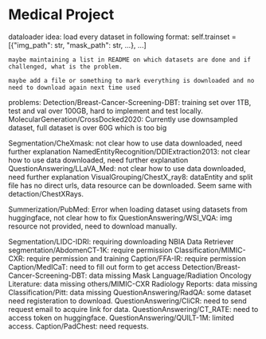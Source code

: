 # Medical Project

dataloader idea:
load every dataset in following format: self.trainset = [{"img_path": str, "mask_path": str, ...}, ...]

    maybe maintaining a list in README on which datasets are done and if challenged, what is the problem.

    maybe add a file or something to mark everything is downloaded and no need to download again next time used

problems:
Detection/Breast-Cancer-Screening-DBT: training set over 1TB, test and val over 100GB, hard to implement and test locally.
MolecularGeneration/CrossDocked2020: Currently use downsampled dataset, full dataset is over 60G which is too big

Segmentation/CheXmask: not clear how to use data downloaded, need further explanation
NamedEntityRecognition/DDIExtraction2013: not clear how to use data downloaded, need further explanation
QuestionAnswering/LLaVA_Med: not clear how to use data downloaded, need further explanation
VisualGrouping/ChestX_ray8: dataEntity and split file has no direct urls, data resource can be downloaded. Seem same with detaction/ChestXRays.

Summerization/PubMed: Error when loading dataset using datasets from huggingface, not clear how to fix
QuestionAnswering/WSI_VQA: img resource not provided, need to download manually.

Segmentation/LIDC-IDRI: requiring downloading NBIA Data Retriever
segmentation/AbdomenCT-1K: require permission
Classification/MIMIC-CXR: require permission and training
Caption/FFA-IR: require permission
Caption/MedICaT: need to fill out form to get access
Detection/Breast-Cancer-Screening-DBT: data missing
Mask Language/Radiation Oncology Literature: data missing
others/MIMIC-CXR Radiology Reports: data missing
Classification/Pitt: data missing
QuestionAnswering/RadQA: some dataset need registeration to download.
QuestionAnswering/CliCR: need to send request email to acquire link for data.
QuestionAnswering/CT_RATE: need to access token on huggingface.
QuestionAnswering/QUILT-1M: limited access.
Caption/PadChest: need requests.
